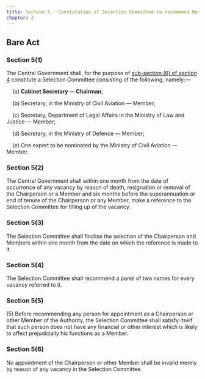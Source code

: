 ```yaml
---
title: Section 5 - Constitution of Selection Committee to recommend Members
chapter: 2
---
```


## Bare Act

### Section 5(1) 

The Central Government shall, for the purpose of [sub-section (6) of section 4](4#section-46) constitute a Selection Committee consisting of the following, namely:—

<p style="text-indent:1rem;">(a) <strong>Cabinet Secretary — Chairman</strong>;</p> 

<p style="text-indent:1rem;">(b) Secretary, in the Ministry of Civil Aviation — Member;</p>  

<p style="text-indent:1rem;">(c) Secretary, Department of Legal Affairs in the Ministry of Law and Justice — Member;</p>  

<p style="text-indent:1rem;">(d) Secretary, in the Ministry of Defence — Member;</p>  

<p style="text-indent:1rem;">(e) One expert to be nominated by the Ministry of Civil Aviation — Member.</p>  

### Section 5(2)

The Central Government shall within one month from the date of occurrence of any vacancy by reason of death, resignation or removal of the Chairperson or a Member and six months before the superannuation or end of tenure of the Chairperson or any Member, make a reference to the Selection Committee for filling up of the vacancy.

### Section 5(3) 

The Selection Committee shall finalise the selection of the Chairperson and Members within one month from the date on which the reference is made to it.

### Section 5(4) 

The Selection Committee shall recommend a panel of two names for every vacancy referred to it.

### Section 5(5)

(5) Before recommending any person for appointment as a Chairperson or other Member of the Authority, the Selection Committee shall satisfy itself that such person does not have any financial or other interest which is likely to affect prejudicially his functions as a Member.

### Section 5(6) 

No appointment of the Chairperson or other Member shall be invalid merely by reason of any vacancy in the Selection Committee.

